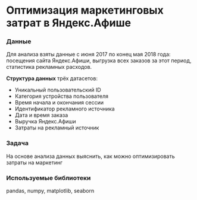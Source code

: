 # Оптимизация маркетинговых затрат в Яндекс.Афише

### Данные

Для анализа взяты данные с июня 2017 по конец мая 2018 года: посещения сайта Яндекс.Афиши, выгрузка всех заказов за этот период, статистика рекламных расходов.

**Структура данных** трёх датасетов:
- Уникальный пользовательский ID
- Категория устройства пользователя
- Время начала и окончания сессии
- Идентификатор рекламного источника
- Дата и время заказа
- Выручка Яндекс.Афиши
- Затраты на рекламный источник

### Задача

На основе анализа данных выяснить, как можно оптимизировать затраты на маркетинг

### Используемые библиотеки

pandas, numpy, matplotlib, seaborn
